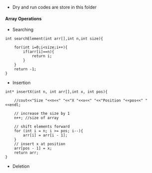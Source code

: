- Dry and run codes are store in this folder

#### Array Operations

- Searching 
```
int searchElement(int arr[],int n,int size){
    
    for(int i=0;i<size;i++){
        if(arr[i]==n){
            return i;
        }
    }
    return -1;
}
```

- Insertion
```
int* insertX(int n, int arr[],int x, int pos){
    
    //cout<<"Size "<<n<<" "<<"X "<<x<<" "<<"Position "<<pos<<" "<<endl;
    
    // increase the size by 1
    n++; //size of array 
    
    // shift elements forward
    for (int i = n; i >= pos; i--){
        arr[i] = arr[i - 1]; 
    }
    // insert x at position
    arr[pos - 1] = x;
    return arr;
}
```

- Deletion 
```

```

